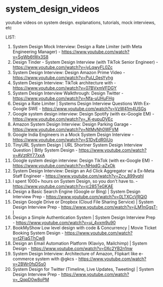 # system_design_videos
youtube videos on system design. explanations, tutorials, mock interviews, etc

LIST:

1. System Design Mock Interview: Design a Rate Limiter (with Meta Engineering Manager) - https://www.youtube.com/watch?v=SgWb6tWx3S8
2. Design Tinder - System Design Interview (with TikTok Senior Engineer) - https://www.youtube.com/watch?v=iyLqwyFL0Zc
3. System Design Interview: Design Amazon Prime Video - https://www.youtube.com/watch?v=PuU_0esYyhg
4. System Design Interview: TikTok architecture with - https://www.youtube.com/watch?v=07BVxmVFDGY
5. System Design Interview Walkthrough: Design Twitter - https://www.youtube.com/watch?v=Nfa-uUHuFHg
6. Design a Rate Limiter | Systems Design Interview Questions With Ex-Google SWE - https://www.youtube.com/watch?v=VzW41m4USGs
7. Google system design interview: Design Spotify (with ex-Google EM) - https://www.youtube.com/watch?v=_K-eupuDVEc
8. Amazon System Design Interview: Design Parking Garage - https://www.youtube.com/watch?v=NtMvNh0WFVM
9. Google India Engineers in a Mock System Design Interview - https://www.youtube.com/watch?v=S1DvEdR0iUo
10. TinyURL System Design | URL Shortner System Design Interview Question | Bitly System Design - https://www.youtube.com/watch?v=AVztRY77xxA
11. Google system design interview: Design TikTok (with ex-Google EM) - https://www.youtube.com/watch?v=NHqdG-aZxOk
12. System Design Interview: Design an Ad Click Aggregator w/ a Ex-Meta Staff Engineer - https://www.youtube.com/watch?v=Zcv_899yqhI
13. I spent 1000+ hours on System Design, so you don't have to. - https://www.youtube.com/watch?v=jc285TeGKAE
14. Design a Basic Search Engine (Google or Bing) | System Design Interview Prep - https://www.youtube.com/watch?v=0LTXCcVRQi0
15. Design Google Drive or Dropbox (Cloud File Sharing Service) | System Design Interview Prep - https://www.youtube.com/watch?v=jLM1nGgsT-I
16. Design a Simple Authentication System | System Design Interview Prep - https://www.youtube.com/watch?v=uj_4vxm9u90
17. BookMyShow Low level design with code & Concurrency | Movie Ticket Booking System Design - https://www.youtube.com/watch?v=t2FiaSThCw8
18. Design an Email Automation Platform (Klaviyo, Mailchimp) | System Design - https://www.youtube.com/watch?v=0Xc2YB2n1nw
19. System Design Interview: Architecture of Amazon, Flipkart like e-commerce system with ‪@gkcs‬ - https://www.youtube.com/watch?v=2BWr0fsDSs0
20. System Design for Twitter (Timeline, Live Updates, Tweeting) | System Design Interview Prep - https://www.youtube.com/watch?v=_QqpD0w8oPM
